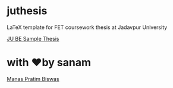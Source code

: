 # juthesis
LaTeX template for FET coursework thesis at Jadavpur University 

[JU BE Sample Thesis](samplethesis.pdf)

# with ❤️by sanam

[Manas Pratim Biswas](https://linkedin.com/in/manas-pratiim-biswas)
